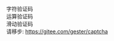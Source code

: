
字符验证码   
运算验证码   
滑动验证码   
请移步:  <a href="https://gitee.com/gester/captcha">https://gitee.com/gester/captcha</a> <br/>